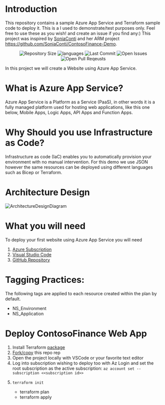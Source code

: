 # Introduction 

This repository contains a sample Azure App Service and Terraform sample code to deploy it. This is a I used to demonstrate/test purposes only. Feel free to use these as you wish! and create an issue if you find any:) This project was inspired by [SoniaConti](https://github.com/SoniaConti) and her ARM project https://github.com/SoniaConti/ContosoFinance-Demo.


<p align="center">
    <img src ="https://img.shields.io/github/repo-size/gogorichie/Terraform-ContosoFinance-Demo" alt="Repository Size">
    <img src ="https://img.shields.io/github/languages/top/gogorichie/Terraform-ContosoFinance-Demo" alt="languages">
    <img src ="https://img.shields.io/github/last-commit/gogorichie/Terraform-ContosoFinance-Demo" alt="Last Commit">
    <img src ="https://img.shields.io/github/issues/gogorichie/Terraform-ContosoFinance-Demo?color=important" alt="Open Issues">
    <img src ="https://img.shields.io/github/issues-pr/gogorichie/Terraform-ContosoFinance-Demo?color=yellowgreen" alt="Open Pull Reqeusts">
</p>
In this project we will create a Website using Azure App Service.


#  What is Azure App Service?

Azure App Service is a Platform as a Service (PaaS), in other words it is a fully managed platform used for hosting web applications, like this one below, Mobile Apps, Logic Apps, API Apps and Function Apps.


# Why Should you use Infrastructure as Code?

Infrastructure as code (IaC) enables you to automatically provision your environment with no manual intervention. For this demo we use JSON however the same resources can be deployed using different languages such as Bicep or Terraform.



# Architecture Design

![ArchitectureDesignDiagram](https://github.com/SoniaConti/ContosoFinance-Demo/blob/main/ContosoFinance-Demo-ARM/Images/ArchitectureDesginDiagram.PNG)

# What you will need

To deploy your first website using Azure App Service you will need
1. [Azure Subscription](https://azure.microsoft.com/en-us/free/)
2. [Visual Studio Code](https://code.visualstudio.com/download)
3. [GitHub Repository](github.com)

# Tagging Practices:

The following tags are applied to each resource created within the plan by default.

* NS_Environment
* NS_Application

# Deploy ContosoFinance Web App

1. Install Terraform [package](https://learn.hashicorp.com/tutorials/terraform/install-cli)
2. [Fork/copy](https://docs.microsoft.com/en-us/azure/devops/repos/git/forks?view=azure-devops&tabs=visual-studio#create-the-fork) this repo rep
3. Open the project locally with VSCode or your favorite text editor
4. Log into subscription wishing to deploy too with Az Login and set the root subscription as the active subscription:
    `az account set --subscription <<subscription id>>`
5.     terraform init
   - terraform plan
   - terraform apply



